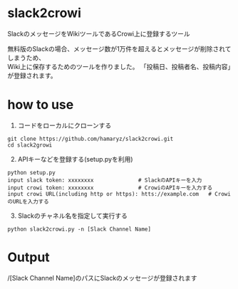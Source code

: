 # slack2crowi
SlackのメッセージをWikiツールであるCrowi上に登録するツール  
  
無料版のSlackの場合、メッセージ数が1万件を超えるとメッセージが削除されてしまうため、  
Wiki上に保存するためのツールを作りました。
「投稿日、投稿者名、投稿内容」が登録されます。

# how to use
1. コードをローカルにクローンする
```
git clone https://github.com/hamaryz/slack2crowi.git 
cd slack2growi
```

2. APIキーなどを登録する(setup.pyを利用)
```
python setup.py
input slack token: xxxxxxxx              # SlackのAPIキーを入力
input crowi token: xxxxxxxx              # CrowiのAPIキーを入力する
input crowi URL(including http or https): htts://example.com   # CrowiのURLを入力する
```

3. Slackのチャネル名を指定して実行する
```
python slack2crowi.py -n [Slack Channel Name]
```

# Output
/\[Slack Channel Name\]のパスにSlackのメッセージが登録されます
